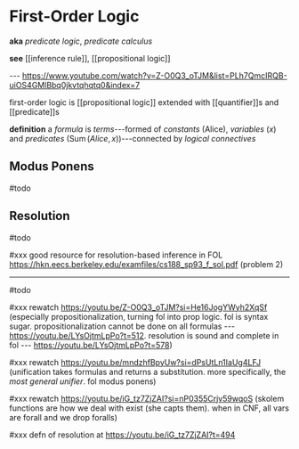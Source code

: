 # First-Order Logic

**aka** _predicate logic_, _predicate calculus_

**see** [[inference rule]], [[propositional logic]]

--- <https://www.youtube.com/watch?v=Z-O0Q3_oTJM&list=PLh7QmcIRQB-uiOS4GMlBbq0jkvtqhqtq0&index=7>

first-order logic is [[propositional logic]] extended with [[quantifier]]s and [[predicate]]s

**definition** a _formula_ is _terms_---formed of _constants_ ($\text{Alice}$), _variables_ ($x$) and _predicates_ ($\operatorname{Sum}(Alice, x)$)---connected by _logical connectives_

## Modus Ponens

#todo

## Resolution

#todo

#xxx good resource for resolution-based inference in FOL <https://hkn.eecs.berkeley.edu/examfiles/cs188_sp93_f_sol.pdf> (problem 2)

---

#todo

#xxx rewatch <https://youtu.be/Z-O0Q3_oTJM?si=He16JogYWyh2XqSf> (especially propositionalization, turning fol into prop logic. fol is syntax sugar. propositionalization cannot be done on all formulas --- <https://youtu.be/LYsOjtmLpPo?t=512>. resolution is sound and complete in fol --- <https://youtu.be/LYsOjtmLpPo?t=578>)

#xxx rewatch <https://youtu.be/mndzhfBpyUw?si=dPsUtLn1IaUg4LFJ> (unification takes formulas and returns a substitution. more specifically, the _most general unifier_. fol modus ponens)

#xxx rewatch <https://youtu.be/iG_tz7ZjZAI?si=nP0355Crjv59wqoS> (skolem functions are how we deal with exist (she capts them). when in CNF, all vars are forall and we drop foralls)

#xxx defn of resolution at <https://youtu.be/iG_tz7ZjZAI?t=494>
